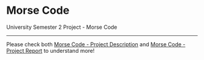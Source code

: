 # Morse Code

University Semester 2 Project - Morse Code

---

Please check both [Morse Code - Project Description][Morse Code - Project Description] and [Morse Code - Project Report][Morse Code - Project Report] to understand more!

[Morse Code - Project Description]: https://github.com/JunMingTeh-2018/Data_Structure-Morse_Code/blob/master/Morse%20Code%20-%20Project%20Description.pdf
[Morse Code - Project Report]: https://github.com/JunMingTeh-2018/Data_Structure-Morse_Code/blob/master/Morse%20Code%20-%20Project%20Report.pdf
